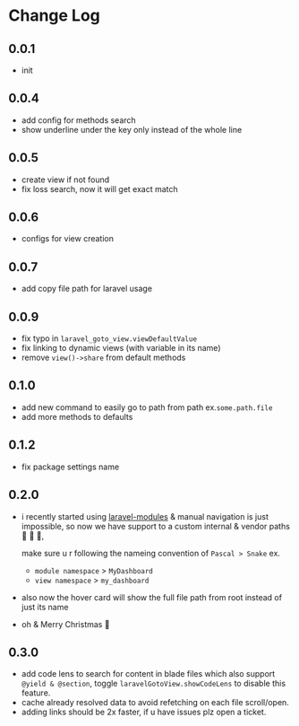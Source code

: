 # Change Log

## 0.0.1

- init

## 0.0.4

- add config for methods search
- show underline under the key only instead of the whole line

## 0.0.5

- create view if not found
- fix loss search, now it will get exact match

## 0.0.6

- configs for view creation

## 0.0.7

- add copy file path for laravel usage

## 0.0.9

- fix typo in `laravel_goto_view.viewDefaultValue`
- fix linking to dynamic views (with variable in its name)
- remove `view()->share` from default methods

## 0.1.0

- add new command to easily go to path from path ex.`some.path.file`
- add more methods to defaults

## 0.1.2

- fix package settings name

## 0.2.0

- i recently started using [laravel-modules](https://nwidart.com/laravel-modules/v6/installation-and-setup) & manual navigation is just impossible, so now we have support to a custom internal & vendor paths 🎊 💃 🚀,

    make sure u r following the nameing convention of `Pascal > Snake` ex.
    + `module namespace` > `MyDashboard`
    + `view namespace` > `my_dashboard`
- also now the hover card will show the full file path from root instead of just its name
- oh & Merry Christmas 🎄

## 0.3.0

- add code lens to search for content in blade files which also support `@yield & @section`, toggle `laravelGotoView.showCodeLens` to disable this feature.
- cache already resolved data to avoid refetching on each file scroll/open.
- adding links should be 2x faster, if u have issues plz open a ticket.
